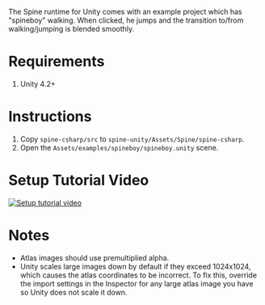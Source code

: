 The Spine runtime for Unity comes with an example project which has "spineboy" walking. When clicked, he jumps and the transition to/from walking/jumping is blended smoothly.

# Requirements

1. Unity 4.2+

# Instructions

1. Copy `spine-csharp/src` to `spine-unity/Assets/Spine/spine-csharp`.
1. Open the `Assets/examples/spineboy/spineboy.unity` scene.

# Setup Tutorial Video

[![Setup tutorial video](http://i.imgur.com/2AyZq01.png)](http://www.youtube.com/watch?v=x1umSQulghA)

# Notes

- Atlas images should use premultiplied alpha.
- Unity scales large images down by default if they exceed 1024x1024, which causes the atlas coordinates to be incorrect. To fix this, override the import settings in the Inspector for any large atlas image you have so Unity does not scale it down.
